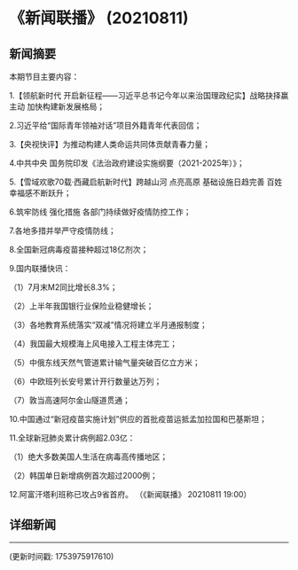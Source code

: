 # 《新闻联播》 (20210811)

## 新闻摘要

本期节目主要内容：


1.【领航新时代 开启新征程——习近平总书记今年以来治国理政纪实】战略抉择赢主动 加快构建新发展格局；


2.习近平给“国际青年领袖对话”项目外籍青年代表回信；


3.【央视快评】为推动构建人类命运共同体贡献青春力量；


4.中共中央 国务院印发《法治政府建设实施纲要（2021-2025年）》；


5.【雪域欢歌70载·西藏启航新时代】跨越山河 点亮高原 基础设施日趋完善 百姓幸福感不断跃升；


6.筑牢防线 强化措施 各部门持续做好疫情防控工作；


7.各地多措并举严守疫情防线；


8.全国新冠病毒疫苗接种超过18亿剂次；


9.国内联播快讯：


（1）7月末M2同比增长8.3%；


（2）上半年我国银行业保险业稳健增长；


（3）各地教育系统落实“双减”情况将建立半月通报制度；


（4）我国最大规模海上风电接入工程主体完工；


（5）中俄东线天然气管道累计输气量突破百亿立方米；


（6）中欧班列长安号累计开行数量达万列；


（7）敦当高速阿尔金山隧道贯通；


10.中国通过“新冠疫苗实施计划”供应的首批疫苗运抵孟加拉国和巴基斯坦；


11.全球新冠肺炎累计病例超2.03亿：


（1）绝大多数美国人生活在病毒高传播地区；


（2）韩国单日新增病例首次超过2000例；


12.阿富汗塔利班称已攻占9省首府。
（《新闻联播》 20210811 19:00）

## 详细新闻

---

(更新时间戳: 1753975917610)

